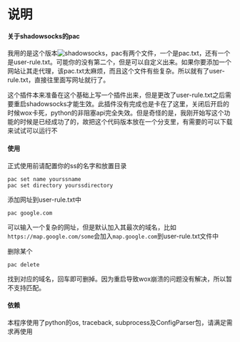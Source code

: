 # 说明


#### 关于shadowsocks的pac

我用的是这个版本![shadowsocks](https://github.com/shadowsocks/shadowsocks-windows)，pac有两个文件，一个是pac.txt，还有一个是user-rule.txt。可能你的没有第二个，但是可以自定义出来。如果你要添加一个网站让其走代理，该pac.txt太麻烦，而且这个文件有些复杂。所以就有了user-rule.txt，直接往里面写网址就行了。

这个插件本来准备在这个基础上写一个插件出来，但是更改了user-rule.txt之后需要重启shadowsocks才能生效。此插件没有完成也是卡在了这里，关闭后开启的时候wox卡死，python的非阻塞api完全失效。但是奇怪的是，我刚开始写这个功能的时候是已经成功了的，故把这个代码版本放在一个分支里，有需要的可以下载来试试可以运行不

#### 使用

正式使用前请配置你的ss的名字和放置目录
```
pac set name yourssname
pac set directory yourssdirectory
```

添加网址到user-rule.txt中
```
pac google.com
```
可以输入一个复杂的网址，但是默认加入其最次的域名，比如```https://map.google.com/some```会加入```map.google.com```到user-rule.txt文件中

删除某个
```
pac delete
```
找到对应的域名，回车即可删掉。因为重启导致wox崩溃的问题没有解决，所以暂不支持匹配。


#### 依赖

本程序使用了python的os, traceback, subprocess及ConfigParser包，请满足需求再使用